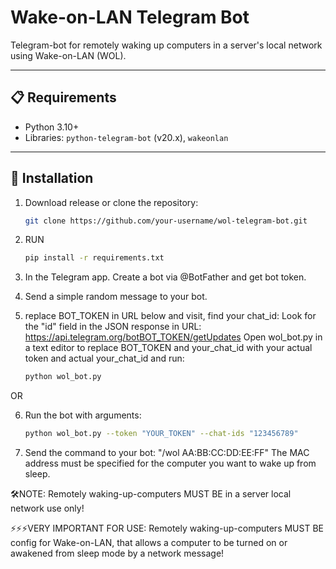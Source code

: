 # Wake-on-LAN Telegram Bot  

Telegram-bot for remotely waking up computers in a server's local network using Wake-on-LAN (WOL).  

---

## 📋 Requirements  
- Python 3.10+  
- Libraries: `python-telegram-bot` (v20.x), `wakeonlan`  

---

## 🚀 Installation  
1. Download release or clone the repository:
   ```bash
   git clone https://github.com/your-username/wol-telegram-bot.git
2. RUN
   ```bash  
   pip install -r requirements.txt

3. In the Telegram app. Create a bot via @BotFather and get bot token.

4. Send a simple random message to your bot.

5. replace BOT_TOKEN in URL below and visit, find your chat_id: Look for the "id" field in the JSON response in URL:
   https://api.telegram.org/botBOT_TOKEN/getUpdates
   Open wol_bot.py in a text editor to replace BOT_TOKEN and your_chat_id with your actual token and actual your_chat_id and run:
   ```bash
   python wol_bot.py

OR
   
6. Run the bot with arguments:
   ```bash
   python wol_bot.py --token "YOUR_TOKEN" --chat-ids "123456789"

7. Send the command to your bot:
"/wol AA:BB:CC:DD:EE:FF"
The MAC address must be specified for the computer you want to wake up from sleep.

🛠️NOTE: Remotely waking-up-computers MUST BE in a server local network use only!

⚡⚡⚡VERY IMPORTANT FOR USE: Remotely waking-up-computers MUST BE config for Wake-on-LAN, that allows a computer to be turned on or awakened from sleep mode by a network message!
